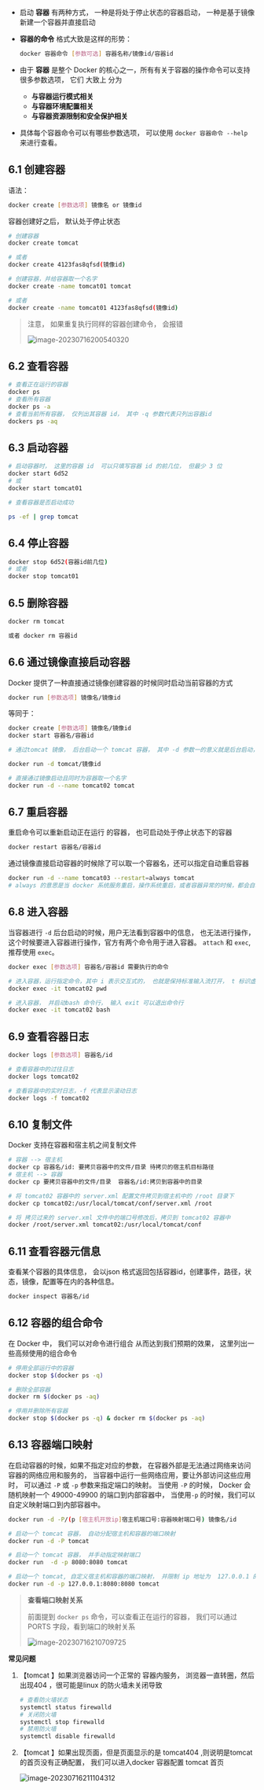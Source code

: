 - 启动 **容器** 有两种方式， 一种是将处于停止状态的容器启动， 一种是基于镜像新建一个容器并直接启动

- **容器的命令** 格式大致是这样的形势： 

  ```bash
  docker 容器命令 [参数可选] 容器名称/镜像id/容器id
  ```

- 由于 **容器** 是整个 Docker 的核心之一，所有有关于容器的操作命令可以支持很多参数选项， 它们 大致上 分为 

  - **与容器运行模式相关**
  - **与容器环境配置相关**
  - **与容器资源限制和安全保护相关**

- 具体每个容器命令可以有哪些参数选项， 可以使用 `docker 容器命令 --help` 来进行查看。



## 6.1 创建容器

语法： 

```bash
docker create [参数选项] 镜像名 or 镜像id
```

容器创建好之后， 默认处于停止状态

```bash
# 创建容器
docker create tomcat

# 或者
docker create 4123fas8qfsd(镜像id)

# 创建容器，并给容器取一个名字
docker create -name tomcat01 tomcat

# 或者
docker create -name tomcat01 4123fas8qfsd(镜像id)
```

> 注意， 如果重复执行同样的容器创建命令， 会报错
>
> ![image-20230716200540320](./assets/image-20230716200540320.png)

## 6.2 查看容器

```bash
# 查看正在运行的容器
docker ps
# 查看所有容器
docker ps -a
# 查看当前所有容器， 仅列出其容器 id， 其中 -q 参数代表只列出容器id
dockers ps -aq
```



## 6.3 启动容器

```bash
# 启动容器时， 这里的容器 id  可以只填写容器 id 的前几位， 但最少 3 位
docker start 6d52
# 或
docker start tomcat01

# 查看容器是否启动成功

ps -ef | grep tomcat
```

## 6.4 停止容器

```bash
docker stop 6d52(容器id前几位)
# 或者
docker stop tomcat01
```

## 6.5 删除容器

```bash
docker rm tomcat

或者 docker rm 容器id
```



## 6.6 通过镜像直接启动容器

Docker 提供了一种直接通过镜像创建容器的时候同时启动当前容器的方式

```bash
docker run [参数选项] 镜像名/镜像id
```

等同于：

```bash
docker create [参数选项] 镜像名/镜像id
docker start 容器名/容器id
```

```bash
# 通过tomcat 镜像， 后台启动一个 tomcat 容器， 其中 -d 参数一的意义就是后台启动， 否则默认时前台启动

docker run -d tomcat/镜像id

# 直接通过镜像启动且同时为容器取一个名字
docker run -d --name tomcat02 tomcat
```

## 6.7 重启容器

重启命令可以重新启动正在运行 的容器， 也可启动处于停止状态下的容器

```bash
docker restart 容器名/容器id
```

通过镜像直接启动容器的时候除了可以取一个容器名，还可以指定自动重启容器

```bash
docker run -d --name tomcat03 --restart=always tomcat
# always 的意思是当 docker 系统服务重启，操作系统重启，或者容器异常的时候，都会自动重启这个容器
```



## 6.8 进入容器

当容器进行 `-d` 后台启动的时候，用户无法看到容器中的信息， 也无法进行操作， 这个时候要进入容器进行操作，官方有两个命令用于进入容器。 `attach` 和 `exec`, 推荐使用 `exec`。

```bash
docker exec [参数选项] 容器名/容器id 需要执行的命令
```

```bash
# 进入容器，运行指定命令，其中 i 表示交互式的， 也就是保持标准输入流打开， t 标识虚拟控制台， 分配到一个虚拟控制台
docker exec -it tomcat02 pwd

# 进入容器， 并启动bash 命令行， 输入 exit 可以退出命令行
docker exec -it tomcat02 bash

```



## 6.9 查看容器日志

```bash
docker logs [参数选项] 容器名/id
```

```bash
# 查看容器中的过往日志
docker logs tomcat02

# 查看容器中的实时日志，-f 代表显示滚动日志
docker logs -f tomcat02
```



## 6.10 复制文件

Docker 支持在容器和宿主机之间复制文件

```bash
# 容器 --> 宿主机
docker cp 容器名/id: 要拷贝容器中的文件/目录 待拷贝的宿主机目标路径
# 宿主机 --> 容器
docker cp 要拷贝容器中的文件/目录  容器名/id:拷贝到容器中的目录
```

```bash
# 将 tomcat02 容器中的 server.xml 配置文件拷贝到宿主机中的 /root 目录下
docker cp tomcat02:/usr/local/tomcat/conf/server.xml /root

# 将 拷贝过来的 server.xml 文件中的端口号修改后，拷贝到 tomcat02 容器中
docker /root/server.xml tomcat02:/usr/local/tomcat/conf
```



## 6.11 查看容器元信息

查看某个容器的具体信息， 会以json 格式返回包括容器id，创建事件，路径，状态，镜像，配置等在内的各种信息。 

```bash
docker inspect 容器名/id
```



## 6.12 容器的组合命令

在 Docker 中， 我们可以对命令进行组合 从而达到我们预期的效果， 这里列出一些高频使用的组合命令

```bash
# 停用全部运行中的容器
docker stop $(docker ps -q)

# 删除全部容器
docker rm $(docker ps -aq)

# 停用并删除所有容器
docker stop $(docker ps -q) & docker rm $(docker ps -aq)
```



## 6.13 容器端口映射

在启动容器的时候，如果不指定对应的参数， 在容器外部是无法通过网络来访问容器的网络应用和服务的， 当容器中运行一些网络应用，要让外部访问这些应用时， 可以通过 `-P` 或 `-p` 参数来指定端口的映射。  当使用 `-P` 的时候， Docker 会随机映射一个 49000-49900 的端口到内部容器中， 当使用`-p` 的时候，我们可以自定义映射端口到内部容器中。 

```bash
docker run -d -P/(p [宿主机开放ip]宿主机端口号:容器映射端口号) 镜像名/id
```

```bash
# 启动一个 tomcat 容器， 自动分配宿主机和容器的端口映射
docker run -d -P tomcat

# 启动一个 tomcat 容器， 并手动指定映射端口
docker run  -d -p 8080:8080 tomcat

# 启动一个 tomcat, 自定义宿主机和容器的端口映射， 并限制 ip 地址为  127.0.0.1 的宿主机器才可以访问
docker run -d -p 127.0.0.1:8080:8080 tomcat

```



> **查看端口映射关系**
>
> 前面提到 `docker ps` 命令，可以查看正在运行的容器， 我们可以通过 PORTS 字段，看到端口的映射关系
>
> ![image-20230716210709725](./assets/image-20230716210709725.png)



**常见问题**

1. 【tomcat 】如果浏览器访问一个正常的 容器内服务， 浏览器一直转圈，然后出现404 ，很可能是linux 的防火墙未关闭导致

   ```bash
   # 查看防火墙状态
   systemctl status firewalld
   # 关闭防火墙
   systemctl stop firewalld
   # 禁用防火墙
   systemctl disable firewalld
   ```

2. 【tomcat 】如果出现页面，但是页面显示的是 tomcat404 ,则说明是tomcat 的首页没有正确配置， 我们可以进入docker 容器配置 tomcat 首页

   ![image-20230716211104312](./assets/image-20230716211104312.png)

   